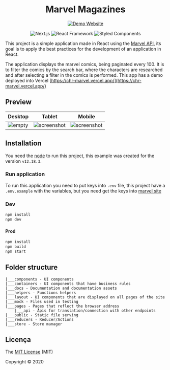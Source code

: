 <h1 align="center">Marvel Magazines</h1>
<div align="center">

[![Demo Website](https://img.shields.io/static/v1?label=vercel&message=Demo&color=000000&style=for-the-badge&logo=vercel)](https://chr-marvel.vercel.app/)
</div>
<div align="center">

![Next.js](https://img.shields.io/static/v1?label=Next.js&message=framework&color=000000&style=for-the-badge&logo=Next.js)
![React Framework](https://img.shields.io/static/v1?label=react&message=framework&color=61DAFB&style=for-the-badge&logo=REACT)
![Styled Components](https://img.shields.io/static/v1?label=styled-component&message=Framework&color=DB7093&style=for-the-badge&logo=styled-components)
</div>

This project is a simple application made in React using the [Marvel API](https://developer.marvel.com/), its goal is to apply the best practices for the development of an application in React.

The application displays the marvel comics, being paginated every 100. It is to filter the comics by the search bar, where the characters are researched and after selecting a filter in the comics is performed. This app has a demo deployed into Vercel [https://chr-marvel.vercel.app/](https://chr-marvel.vercel.app/)

## Preview

| Desktop                   | Tablet                           | Mobile                           |
| ------------------------- | -------------------------------- | -------------------------------- |
| ![empty](./docs/Desk.gif) | ![screenshot](./docs/Tablet.gif) | ![screenshot](./docs/Mobile.gif) |

## Installation

You need the [node](https://nodejs.org/en/download/) to run this project, this example was created for the version `v12.18.3`.

### Run application
To run this application you need to put keys into `.env` file, this project have a `.env.example` with the variables, but you need get the keys into [marvel site](https://developer.marvel.com/account)

### Dev

```bash
npm install
npm dev
```

#### Prod

```bash
npm install
npm build
npm start
```

## Folder structure

```
|___components - UI components
|___containers - UI components that have business rules
|___docs - Documentation and documentation assets
|___helpers - Functions helpers
|___layout - UI components that are displayed on all pages of the site
|___mock - Files used in testing
|___pages - Pages that reflect the browser address
    |___api - Apis for translation/connection with other endpoints
|___public - Static file serving
|___reducers - Reducer/Actions
|___store - Store manager
```

## Licença

The [MIT License]() (MIT)

Copyright :copyright: 2020

